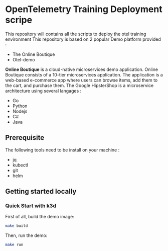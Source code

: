 # OpenTelemetry Training Deployment scripe

This repository will contains all the scripts to deploy the otel training environment
This repository is based on 2 popular Demo platform provided  :
- The Online Boutique
- Otel-demo

**Online Boutique** is a cloud-native microservices demo application.
Online Boutique consists of a 10-tier microservices application. The application is a
web-based e-commerce app where users can browse items,
add them to the cart, and purchase them.
The Google HipsterShop is a microservice architecture using several langages :
* Go 
* Python
* Nodejs
* C#
* Java


## Prerequisite
The following tools need to be install on your machine :

- jq
- kubectl
- git
- helm

## Getting started locally

### Quick Start with k3d

First of all, build the demo image:

```bash
make build
```

Then, run the demo:

```bash
make run
```






